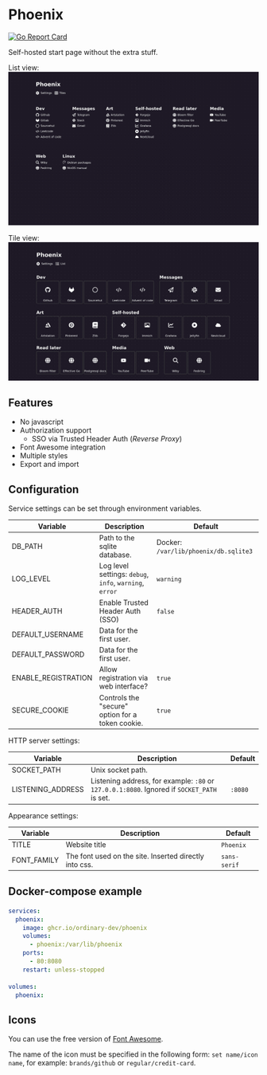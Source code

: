 # Phoenix

[![Go Report Card](https://goreportcard.com/badge/github.com/ordinary-dev/phoenix)](https://goreportcard.com/report/github.com/ordinary-dev/phoenix)

Self-hosted start page without the extra stuff.

List view:
![Screenshot (list view)](screenshot-list.webp)

Tile view:
![Screenshot (tile view)](screenshot-tiles.webp)

## Features
- No javascript
- Authorization support
  - SSO via Trusted Header Auth (_Reverse Proxy_)
- Font Awesome integration
- Multiple styles
- Export and import

## Configuration

Service settings can be set through environment variables.

| Variable            | Description                                                      | Default                               |
| ---                 | ---                                                              | ---                                   |
| DB_PATH             | Path to the sqlite database.                                     | Docker: `/var/lib/phoenix/db.sqlite3` |
| LOG_LEVEL           | Log level settings: `debug`, `info`, `warning`, `error`          | `warning`                             |
| HEADER_AUTH         | Enable Trusted Header Auth (SSO)                                 | `false`                               |
| DEFAULT_USERNAME    | Data for the first user.                                         |                                       |
| DEFAULT_PASSWORD    | Data for the first user.                                         |                                       |
| ENABLE_REGISTRATION | Allow registration via web interface?                            | `true`                                |
| SECURE_COOKIE       | Controls the "secure" option for a token cookie.                 | `true`                                |

HTTP server settings:

| Variable          | Description                                                                                 | Default       |
| ---               | ---                                                                                         | ---           |
| SOCKET_PATH       | Unix socket path.                                                                           |               |
| LISTENING_ADDRESS | Listening address, for example: `:80` or `127.0.0.1:8080`. Ignored if `SOCKET_PATH` is set. | `:8080`       |

Appearance settings:

| Variable          | Description                                                      | Default                               |
| ---               | ---                                                              | ---                                   |
| TITLE             | Website title                                                    | `Phoenix`                             |
| FONT_FAMILY       | The font used on the site. Inserted directly into css.           | `sans-serif`                          |

## Docker-compose example
```yml
services:
  phoenix:
    image: ghcr.io/ordinary-dev/phoenix
    volumes:
      - phoenix:/var/lib/phoenix
    ports:
      - 80:8080
    restart: unless-stopped

volumes:
  phoenix:
```

## Icons

You can use the free version of [Font Awesome](https://fontawesome.com/search).

The name of the icon must be specified in the following form: `set name/icon name`, for example: `brands/github` or `regular/credit-card`.
